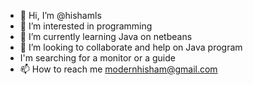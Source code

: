 - 👋 Hi, I’m @hishamls
- 👀 I’m interested in programming
- 🌱 I’m currently learning Java on netbeans
- 💞️ I’m looking to collaborate and help on Java program 
- I'm searching for a monitor or a guide
- 📫 How to reach me modernhisham@gmail.com

<!---
hishamls/hishamls is a ✨ special ✨ repository because its `README.md` (this file) appears on your GitHub profile.
You can click the Preview link to take a look at your changes.
--->

